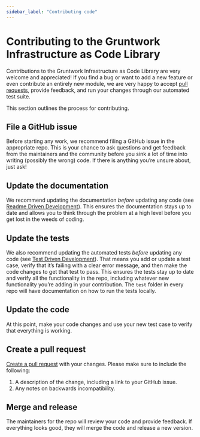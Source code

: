 ```yaml
---
sidebar_label: "Contributing code"
---
```


# Contributing to the Gruntwork Infrastructure as Code Library

Contributions to the Gruntwork Infrastructure as Code Library are very welcome and appreciated! If you find a bug or want to add a new
feature or even contribute an entirely new module, we are very happy to accept
[pull requests](https://help.github.com/articles/about-pull-requests/), provide feedback, and run your changes through
our automated test suite.

This section outlines the process for contributing.

## File a GitHub issue

Before starting any work, we recommend filing a GitHub issue in the appropriate repo. This is your chance to ask
questions and get feedback from the maintainers and the community before you sink a lot of time into writing (possibly
the wrong) code. If there is anything you’re unsure about, just ask!

## Update the documentation

We recommend updating the documentation _before_ updating any code (see
[Readme Driven Development](http://tom.preston-werner.com/2010/08/23/readme-driven-development.html)). This ensures the
documentation stays up to date and allows you to think through the problem at a high level before you get lost in the
weeds of coding.

## Update the tests

We also recommend updating the automated tests _before_ updating any code (see
[Test Driven Development](https://en.wikipedia.org/wiki/Test-driven_development)). That means you add or update a test
case, verify that it’s failing with a clear error message, and then make the code changes to get that test to pass.
This ensures the tests stay up to date and verify all the functionality in the repo, including whatever new
functionality you’re adding in your contribution. The `test` folder in every repo will have documentation on how to run
the tests locally.

## Update the code

At this point, make your code changes and use your new test case to verify that everything is working.

## Create a pull request

[Create a pull request](https://help.github.com/articles/creating-a-pull-request/) with your changes. Please make sure
to include the following:

1.  A description of the change, including a link to your GitHub issue.
2.  Any notes on backwards incompatibility.

## Merge and release

The maintainers for the repo will review your code and provide feedback. If everything looks good, they will merge the
code and release a new version.


<!-- ##DOCS-SOURCER-START
{
  "sourcePlugin": "local-copier",
  "hash": "14f13b5f634ced6a221c0a69fd2fe79d"
}
##DOCS-SOURCER-END -->
